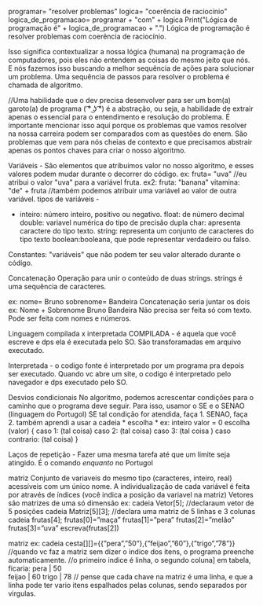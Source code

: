 programar= "resolver problemas"
logica= "coerência de raciocínio"
logica_de_programacao= programar + "com" + logica
Print("Lógica de programação é" + logica_de_programacao + ".")
Lógica de programação é resolver problemas com coerência de raciocínio.

Isso significa contextualizar a nossa lógica (humana) na programação de computadores, pois eles não entendem as coisas do mesmo jeito que nós. E nós fazemos isso buscando a melhor sequência de ações para solucionar um problema.
Uma sequência de passos para resolver o problema é chamada de algoritmo.

//Uma habilidade que o dev precisa desenvolver para ser um bom(a) garoto(a) de programa ( ͡° ͜ʖ ͡°) é a abstração, ou seja, a habilidade de extrair apenas o essencial para o entendimento e resolução do problema.
É importante mencionar isso aqui porque os problemas que vamos resolver na nossa carreira podem ser comparados com as questões do enem. São problemas que vem para nós cheias de contexto e que precisamos abstrair apenas os pontos chaves para criar o nosso algoritmo.

Variáveis - São elementos que atribuimos valor no nosso algoritmo, e esses valores podem mudar durante o decorrer do código.
ex:
fruta= "uva"
//eu atribui o valor "uva" para a variável fruta.
ex2:
fruta: "banana"
vitamina: "de" + fruta
//também podemos atribuir uma variável ao valor de outra variável.
tipos de variáveis -
- inteiro: número inteiro, positivo ou negativo.
float: de número decimal
double: variavel numérica do tipo de precisão dupla
char: apresenta caractere do tipo texto.
string: representa um conjunto de caracteres do tipo texto
boolean:booleana, que pode representar verdadeiro ou falso.

Constantes: "variáveis" que não podem ter seu valor alterado durante o código.

Concatenação
Operação para unir o conteúdo de duas strings.
strings é uma sequência de caracteres.

ex:
nome= Bruno
sobrenome= Bandeira
Concatenação seria juntar os dois 
ex:
Nome + Sobrenome
Bruno Bandeira
Não precisa ser feita só com texto. Pode ser feita com nomes e números.

Linguagem compilada x interpretada
COMPILADA - é aquela que você escreve e dps ela é executada pelo SO. São transforamadas em arquivo executado. 

Interpretada - o codigo fonte é interpretado por um programa pra depois ser executado. Quando vc abre um site, o codigo é interpretado pelo navegador e dps executado pelo SO.

Desvios condicionais
No algoritmo, podemos acrescentar condições para o caminho que o programa deve seguir. Para isso, usamor o SE e o SENAO (linguagem do Portugol)
SE tal condição for atendida, faça 1. SENAO, faça 2.
também aprendi a usar a cadeia * escolha *
ex:
inteiro valor = 0
escolha (valor)
{
caso 1: (tal coisa)
caso 2: (tal coisa)
caso 3: (tal coisa )
caso contrario: (tal coisa)
}

Laços de repetição - Fazer uma mesma tarefa até que um limite seja atingido.
É o comando *enquanto* no Portugol

matriz
Conjunto de variaveis do mesmo tipo (caracteres, inteiro, real) acessíveis com um único nome. A individualização de cada variável é feita por através de índices (você indica a posição da variavel na matriz)
Vetores são matrizes de uma só dimensão
ex:
cadeia Vetor[5]; //declaraum vetor de 5 posições
cadeia Matriz[5][3]; //declara uma matriz de 5 linhas e 3 colunas
cadeia frutas[4];
frutas[0]=”maça”
frutas[1]=”pera”
frutas[2]=”melão”
frutas[3]=”uva”
escreva(frutas[2])

matriz ex:
cadeia cesta[][]={{”pera”,”50”},{”feijao”,”60”},{”trigo”,”78”}}
//quando vc faz a matriz sem dizer o indice dos itens, o programa preenche automaticamente.
//o primeiro indice é linha, o segundo coluna]
em tabela, ficaria:
pera   |  50  
feijao |   60
trigo  |   78
// pense que cada chave na matriz é uma linha, e que a linha pode ter vario itens espalhados pelas colunas, sendo separados por virgulas.